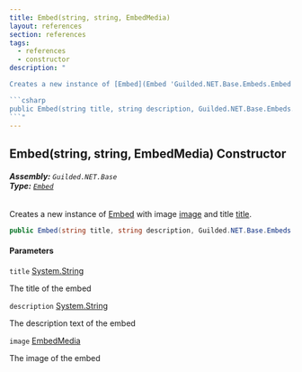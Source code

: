```yaml
---
title: Embed(string, string, EmbedMedia)
layout: references
section: references
tags:
  - references
  - constructor
description: "

Creates a new instance of [Embed](Embed 'Guilded.NET.Base.Embeds.Embed') with image [image](Embed.Embed(string,string,EmbedMedia)#Guilded.NET.Base.Embeds.Embed.Embed(string,string,Guilded.NET.Base.Embeds.EmbedMedia).image 'Guilded.NET.Base.Embeds.Embed.Embed(string, string, Guilded.NET.Base.Embeds.EmbedMedia).image') and title [title](Embed.Embed(string,string,EmbedMedia)#Guilded.NET.Base.Embeds.Embed.Embed(string,string,Guilded.NET.Base.Embeds.EmbedMedia).title 'Guilded.NET.Base.Embeds.Embed.Embed(string, string, Guilded.NET.Base.Embeds.EmbedMedia).title').

```csharp
public Embed(string title, string description, Guilded.NET.Base.Embeds.EmbedMedia image);
```"
---
```


## Embed(string, string, EmbedMedia) Constructor
###### **Assembly:** `Guilded.NET.Base`<br/>**Type:** [`Embed`](Embed 'Guilded.NET.Base.Embeds.Embed')

Creates a new instance of [Embed](Embed 'Guilded.NET.Base.Embeds.Embed') with image [image](Embed.Embed(string,string,EmbedMedia)#Guilded.NET.Base.Embeds.Embed.Embed(string,string,Guilded.NET.Base.Embeds.EmbedMedia).image 'Guilded.NET.Base.Embeds.Embed.Embed(string, string, Guilded.NET.Base.Embeds.EmbedMedia).image') and title [title](Embed.Embed(string,string,EmbedMedia)#Guilded.NET.Base.Embeds.Embed.Embed(string,string,Guilded.NET.Base.Embeds.EmbedMedia).title 'Guilded.NET.Base.Embeds.Embed.Embed(string, string, Guilded.NET.Base.Embeds.EmbedMedia).title').

```csharp
public Embed(string title, string description, Guilded.NET.Base.Embeds.EmbedMedia image);
```
#### Parameters

<a name='Guilded.NET.Base.Embeds.Embed.Embed(string,string,Guilded.NET.Base.Embeds.EmbedMedia).title'></a>

`title` [System.String](https://docs.microsoft.com/en-us/dotnet/api/System.String 'System.String')

The title of the embed

<a name='Guilded.NET.Base.Embeds.Embed.Embed(string,string,Guilded.NET.Base.Embeds.EmbedMedia).description'></a>

`description` [System.String](https://docs.microsoft.com/en-us/dotnet/api/System.String 'System.String')

The description text of the embed

<a name='Guilded.NET.Base.Embeds.Embed.Embed(string,string,Guilded.NET.Base.Embeds.EmbedMedia).image'></a>

`image` [EmbedMedia](EmbedMedia 'Guilded.NET.Base.Embeds.EmbedMedia')

The image of the embed